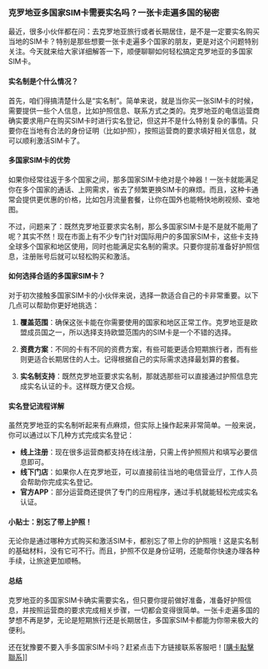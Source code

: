 ### 克罗地亚多国家SIM卡需要实名吗？一张卡走遍多国的秘密

最近，很多小伙伴都在问：去克罗地亚旅行或者长期居住，是不是一定要实名购买当地的SIM卡？特别是那些想要一张卡走遍多个国家的朋友，更是对这个问题特别关注。今天就来给大家详细解答一下，顺便聊聊如何轻松搞定克罗地亚的多国家SIM卡。

#### 实名制是个什么情况？

首先，咱们得搞清楚什么是“实名制”。简单来说，就是当你买一张SIM卡的时候，需要提供一些个人信息，比如护照信息、联系方式之类的。克罗地亚的电信运营商确实要求用户在购买SIM卡时进行实名登记，但这并不是什么特别复杂的事情。只要你在当地有合法的身份证明（比如护照），按照运营商的要求填好相关信息，就可以顺利激活SIM卡了。

#### 多国家SIM卡的优势

如果你经常往返于多个国家之间，那多国家SIM卡绝对是个神器！一张卡就能满足你在多个国家的通话、上网需求，省去了频繁更换SIM卡的麻烦。而且，这种卡通常会提供更优惠的价格，比如包月流量套餐，让你在国外也能畅快地刷视频、查地图。

不过，问题来了：既然克罗地亚要求实名制，那么多国家SIM卡是不是就不能用了呢？其实不然！现在市面上有不少专门针对国际用户的多国家SIM卡，这些卡支持全球多个国家和地区使用，同时也能满足实名制的需求。只要你提前准备好护照信息，注册账号后就可以轻松购买和激活。

#### 如何选择合适的多国家SIM卡？

对于初次接触多国家SIM卡的小伙伴来说，选择一款适合自己的卡非常重要。以下几点可以帮助你更好地挑选：

1. **覆盖范围**：确保这张卡能在你需要使用的国家和地区正常工作。克罗地亚是欧盟成员国之一，所以选择支持欧盟范围内的SIM卡是一个不错的选择。
   
2. **资费方案**：不同的卡有不同的资费方案，有些可能更适合短期旅行者，而有些则更适合长期居住的人士。记得根据自己的实际需求选择最划算的套餐。

3. **实名制支持**：既然克罗地亚要求实名制，那就选那些可以直接通过护照信息完成实名认证的卡。这样既方便又合规。

#### 实名登记流程详解

虽然克罗地亚的实名制听起来有点麻烦，但实际上操作起来非常简单。一般来说，你可以通过以下几种方式完成实名登记：

- **线上注册**：现在很多运营商都支持在线注册，只需上传护照照片和填写必要信息即可。
- **线下门店**：如果你人在克罗地亚，可以直接前往当地的电信营业厅，工作人员会帮助你完成实名登记。
- **官方APP**：部分运营商还提供了专门的应用程序，通过手机就能轻松完成实名认证。

#### 小贴士：别忘了带上护照！

无论你是通过哪种方式购买和激活SIM卡，都别忘了带上你的护照哦！这是实名制的基础材料，没有它可不行。而且，护照不仅是身份证明，还能帮你快速办理各种手续，让旅途更加顺畅。

#### 总结

克罗地亚的多国家SIM卡确实需要实名，但只要你提前做好准备，准备好护照信息，并按照运营商的要求完成相关步骤，一切都会变得很简单。一张卡走遍多国的梦想不再是梦，无论是短期旅行还是长期居住，多国家SIM卡都能为你带来极大的便利。

还在犹豫要不要入手多国家SIM卡吗？赶紧点击下方链接联系客服吧！[[購卡點擊聯系](https://t.me/s/esim1088)]]